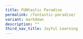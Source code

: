 ```yaml
---
title: FUNtastic Paradise
permalink: /funtastic-paradise/
variant: markdown
description: ""
third_nav_title: Joyful Learning
---
```

